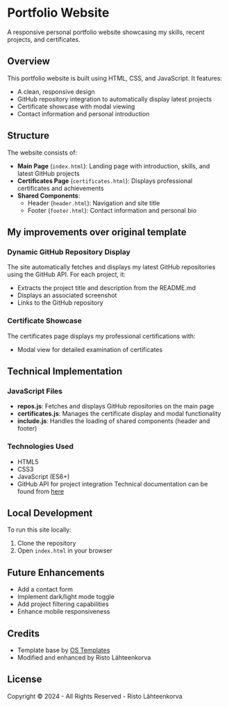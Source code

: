 # Portfolio Website

A responsive personal portfolio website showcasing my skills, recent projects, and certificates.

## Overview

This portfolio website is built using HTML, CSS, and JavaScript. It features:
- A clean, responsive design
- GitHub repository integration to automatically display latest projects
- Certificate showcase with modal viewing
- Contact information and personal introduction

## Structure

The website consists of:

- **Main Page** (`index.html`): Landing page with introduction, skills, and latest GitHub projects
- **Certificates Page** (`certificates.html`): Displays professional certificates and achievements
- **Shared Components**: 
  - Header (`header.html`): Navigation and site title
  - Footer (`footer.html`): Contact information and personal bio

## My improvements over original template

### Dynamic GitHub Repository Display

The site automatically fetches and displays my latest GitHub repositories using the GitHub API. For each project, it:
- Extracts the project title and description from the README.md
- Displays an associated screenshot
- Links to the GitHub repository

### Certificate Showcase

The certificates page displays my professional certifications with:
- Modal view for detailed examination of certificates

## Technical Implementation

### JavaScript Files

- **repos.js**: Fetches and displays GitHub repositories on the main page
- **certificates.js**: Manages the certificate display and modal functionality
- **include.js**: Handles the loading of shared components (header and footer)

### Technologies Used

- HTML5
- CSS3
- JavaScript (ES6+)
- GitHub API for project integration
Technical documentation can be found from [here](./TechnicalDocumentation.md)

## Local Development

To run this site locally:

1. Clone the repository
2. Open `index.html` in your browser

## Future Enhancements

- Add a contact form
- Implement dark/light mode toggle
- Add project filtering capabilities
- Enhance mobile responsiveness

## Credits

- Template base by [OS Templates](http://www.os-templates.com/)
- Modified and enhanced by Risto Lähteenkorva

## License

Copyright © 2024 - All Rights Reserved - Risto Lähteenkorva
